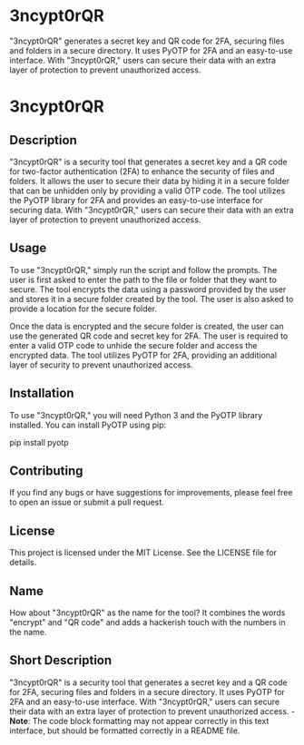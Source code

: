 # 3ncypt0rQR
"3ncypt0rQR" generates a secret key and QR code for 2FA, securing files and folders in a secure directory. It uses PyOTP for 2FA and an easy-to-use interface. With "3ncypt0rQR," users can secure their data with an extra layer of protection to prevent unauthorized access.
# 3ncypt0rQR

## Description

"3ncypt0rQR" is a security tool that generates a secret key and a QR code for two-factor authentication (2FA) to enhance the security of files and folders. It allows the user to secure their data by hiding it in a secure folder that can be unhidden only by providing a valid OTP code. The tool utilizes the PyOTP library for 2FA and provides an easy-to-use interface for securing data. With "3ncypt0rQR," users can secure their data with an extra layer of protection to prevent unauthorized access.

## Usage

To use "3ncypt0rQR," simply run the script and follow the prompts. The user is first asked to enter the path to the file or folder that they want to secure. The tool encrypts the data using a password provided by the user and stores it in a secure folder created by the tool. The user is also asked to provide a location for the secure folder.

Once the data is encrypted and the secure folder is created, the user can use the generated QR code and secret key for 2FA. The user is required to enter a valid OTP code to unhide the secure folder and access the encrypted data. The tool utilizes PyOTP for 2FA, providing an additional layer of security to prevent unauthorized access.

## Installation

To use "3ncypt0rQR," you will need Python 3 and the PyOTP library installed. You can install PyOTP using pip:

pip install pyotp

## Contributing

If you find any bugs or have suggestions for improvements, please feel free to open an issue or submit a pull request.

## License

This project is licensed under the MIT License. See the LICENSE file for details.

## Name

How about "3ncypt0rQR" as the name for the tool? It combines the words "encrypt" and "QR code" and adds a hackerish touch with the numbers in the name.

## Short Description

"3ncypt0rQR" is a security tool that generates a secret key and a QR code for 2FA, securing files and folders in a secure directory. It uses PyOTP for 2FA and an easy-to-use interface. With "3ncypt0rQR," users can secure their data with an extra layer of protection to prevent unauthorized access.
-**Note**: The code block formatting may not appear correctly in this text interface, but should be formatted correctly in a README file.
